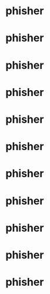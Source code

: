 # phisher
# phisher
# phisher
# phisher
# phisher
# phisher
# phisher
# phisher
# phisher
# phisher
# phisher
